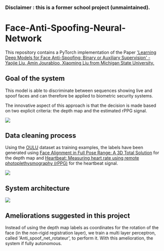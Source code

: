 ### Disclaimer : this is a former school project (unmaintained).

# Face-Anti-Spoofing-Neural-Network

This repository contains a PyTorch implementation of the Paper ['Learning Deep Models for Face Anti-Spoofing: Binary or Auxiliary Supervision' - Yaojie Liu, Amin Jourabloo, Xiaoming Liu from Michigan State University.](http://cvlab.cse.msu.edu/pdfs/Liu_Jourabloo_Liu_CVPR2018.pdf)

## Goal of the system
This model is able to discriminate between sequences showing live and spoof faces and can therefore be applied to biometric security systems.  

The innovative aspect of this approach is that the decision is made based on two explicit criteria: the depth map and the estimated rPPG signal. 

![](Images/model_outputs.png)


## Data cleaning process

Using the [OULU](http://www.ee.oulu.fi/~jukmaatt/papers/FG2017_OULU-NPU.pdf) dataset as training examples, the labels have been generated using [Face Alignment in Full Pose Range: A 3D Total Solution](https://github.com/cleardusk/3DDFA) for the depth map and [Heartbeat: Measuring heart rate using remote photoplethysmography (rPPG)](https://github.com/prouast/heartbeat) for the heartbeat signal.

![](Images/data_cleaning.png)

## System architecture
![](Images/system_architecture.png)

## Ameliorations suggested in this project
Instead of using the depth map labels as coordinates for the rotation of the face (in the non-rigid registration layer), we train a multi layer perceptron, called 'Anti_spoof_net_rotateur', to perform it. With this amelioration, the system if fully autonomous. 

